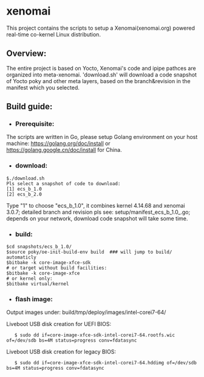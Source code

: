 # xenomai

This project contains the scripts to setup a Xenomai(xenomai.org) powered real-time co-kernel Linux distribution.

## Overview: 

The entire project is based on Yocto, Xenomai's code and ipipe pathces are organized into meta-xenomai. 'download.sh' will download a code snapshot of Yocto poky and other meta layers, based on the branch&revision in the manifest which you selected.

## Build guide:

- ### Prerequisite:
The scripts are written in Go, please setup Golang environment on your host machine:
https://golang.org/doc/install  or  https://golang.google.cn/doc/install  for China.
- ### download:
```
$./download.sh
Pls select a snapshot of code to download:
[1] ecs_b_1.0
[2] ecs_b_2.0
```
Type "1" to choose "ecs_b_1.0", it combines kernel 4.14.68 and xenomai 3.0.7; detailed branch and revision pls see: setup/manifest_ecs_b_1.0_.go;
depends on your network, download code snapshot will take some time.
- ### build:
```
$cd snapshots/ecs_b_1.0/
$source poky/oe-init-build-env build  ### will jump to build/ automaticly
$bitbake -k core-image-xfce-sdk
# or target without build facilities:
$bitbake -k core-image-xfce
# or kernel only:
$bitbake virtual/kernel
```
- ### flash image:
Output images under:  build/tmp/deploy/images/intel-corei7-64/

Liveboot USB disk creation for UEFI BIOS:
```
   $ sudo dd if=core-image-xfce-sdk-intel-corei7-64.rootfs.wic of=/dev/sdb bs=4M status=progress conv=fdatasync
```
Liveboot USB disk creation for legacy BIOS:
```
   $ sudo dd if=core-image-xfce-sdk-intel-corei7-64.hddimg of=/dev/sdb bs=4M status=progress conv=fdatasync
```
